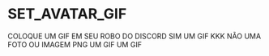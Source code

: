# SET_AVATAR_GIF

COLOQUE UM GIF EM SEU ROBO DO DISCORD
SIM UM GIF KKK NÃO UMA FOTO OU IMAGEM PNG
UM GIF UM GIF
